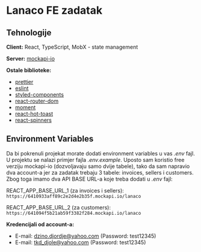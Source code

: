 
# Lanaco FE zadatak




## Tehnologije

**Client:** React, TypeScript, MobX - state management

**Server:** [mockapi-io](https://mockapi.io/projects/641094f5b21ab59f3382f285)

**Ostale biblioteke:**

- [prettier](https://www.npmjs.com/package/prettier)
- [eslint](https://www.npmjs.com/package/eslint)
- [styled-components](https://www.npmjs.com/package/styled-components)
- [react-router-dom](https://www.npmjs.com/package/react-router-dom/v/6.6.2)
- [moment](https://www.npmjs.com/package/moment)
- [react-hot-toast](https://react-hot-toast.com/)
- [react-spinners](https://www.davidhu.io/react-spinners/)


## Environment Variables
Da bi pokrenuli projekat morate dodati environment variables u vas *.env* fajl. U projektu se nalazi primjer fajla *.env.example*. Uposto sam koristio free verziju mockapi-io (dozvoljavaju samo dvije tabele), tako da sam napravio dva account-a jer za zadatak trebaju 3 tabele: invoices, sellers i customers. Zbog toga imamo dva API BASE URL-a koje treba dodati u *.env* fajl:

REACT_APP_BASE_URL_1 (za invoices i sellers):
`https://6410933aff89c2e2d4e2b35f.mockapi.io/lanaco`

REACT_APP_BASE_URL_2 (za customers):
`https://641094f5b21ab59f3382f284.mockapi.io/lanaco`

**Kredencijali od account-a:**
- E-mail: dzino.djordje@yahoo.com (Password: test12345)
- E-mail: tkd_djole@yahoo.com (Password: test12345)

